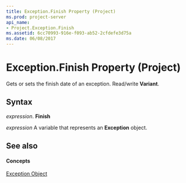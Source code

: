 ```yaml
---
title: Exception.Finish Property (Project)
ms.prod: project-server
api_name:
- Project.Exception.Finish
ms.assetid: 6cc70993-916e-f093-ab52-2cfdefe3d75a
ms.date: 06/08/2017
---
```



# Exception.Finish Property (Project)

Gets or sets the finish date of an exception. Read/write  **Variant**.


## Syntax

 _expression_. **Finish**

 _expression_ A variable that represents an **Exception** object.


## See also


#### Concepts


[Exception Object](Project.Exception.md)
